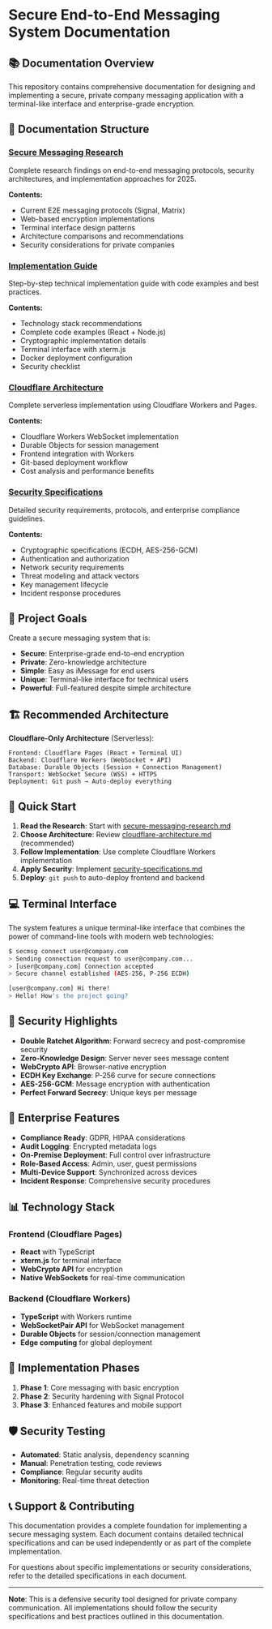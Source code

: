 # Secure End-to-End Messaging System Documentation

## 📚 Documentation Overview

This repository contains comprehensive documentation for designing and implementing a secure, private company messaging application with a terminal-like interface and enterprise-grade encryption.

## 📁 Documentation Structure

### [Secure Messaging Research](./secure-messaging-research.md)
Complete research findings on end-to-end messaging protocols, security architectures, and implementation approaches for 2025.

**Contents:**
- Current E2E messaging protocols (Signal, Matrix)
- Web-based encryption implementations
- Terminal interface design patterns
- Architecture comparisons and recommendations
- Security considerations for private companies

### [Implementation Guide](./implementation-guide.md)
Step-by-step technical implementation guide with code examples and best practices.

**Contents:**
- Technology stack recommendations
- Complete code examples (React + Node.js)
- Cryptographic implementation details
- Terminal interface with xterm.js
- Docker deployment configuration
- Security checklist

### [Cloudflare Architecture](./cloudflare-architecture.md)
Complete serverless implementation using Cloudflare Workers and Pages.

**Contents:**
- Cloudflare Workers WebSocket implementation
- Durable Objects for session management
- Frontend integration with Workers
- Git-based deployment workflow
- Cost analysis and performance benefits

### [Security Specifications](./security-specifications.md)
Detailed security requirements, protocols, and enterprise compliance guidelines.

**Contents:**
- Cryptographic specifications (ECDH, AES-256-GCM)
- Authentication and authorization
- Network security requirements
- Threat modeling and attack vectors
- Key management lifecycle
- Incident response procedures

## 🎯 Project Goals

Create a secure messaging system that is:
- **Secure**: Enterprise-grade end-to-end encryption
- **Private**: Zero-knowledge architecture
- **Simple**: Easy as iMessage for end users
- **Unique**: Terminal-like interface for technical users
- **Powerful**: Full-featured despite simple architecture

## 🏗️ Recommended Architecture

**Cloudflare-Only Architecture** (Serverless):
```
Frontend: Cloudflare Pages (React + Terminal UI)
Backend: Cloudflare Workers (WebSocket + API)
Database: Durable Objects (Session + Connection Management)
Transport: WebSocket Secure (WSS) + HTTPS
Deployment: Git push → Auto-deploy everything
```

## 🚀 Quick Start

1. **Read the Research**: Start with [secure-messaging-research.md](./secure-messaging-research.md)
2. **Choose Architecture**: Review [cloudflare-architecture.md](./cloudflare-architecture.md) (recommended)
3. **Follow Implementation**: Use complete Cloudflare Workers implementation
4. **Apply Security**: Implement [security-specifications.md](./security-specifications.md)
5. **Deploy**: `git push` to auto-deploy frontend and backend

## 💻 Terminal Interface

The system features a unique terminal-like interface that combines the power of command-line tools with modern web technologies:

```bash
$ secmsg connect user@company.com
> Sending connection request to user@company.com...
> [user@company.com] Connection accepted
> Secure channel established (AES-256, P-256 ECDH)

[user@company.com] Hi there!
> Hello! How's the project going?
```

## 🔐 Security Highlights

- **Double Ratchet Algorithm**: Forward secrecy and post-compromise security
- **Zero-Knowledge Design**: Server never sees message content
- **WebCrypto API**: Browser-native encryption
- **ECDH Key Exchange**: P-256 curve for secure connections
- **AES-256-GCM**: Message encryption with authentication
- **Perfect Forward Secrecy**: Unique keys per message

## 🏢 Enterprise Features

- **Compliance Ready**: GDPR, HIPAA considerations
- **Audit Logging**: Encrypted metadata logs
- **On-Premise Deployment**: Full control over infrastructure
- **Role-Based Access**: Admin, user, guest permissions
- **Multi-Device Support**: Synchronized across devices
- **Incident Response**: Comprehensive security procedures

## 📊 Technology Stack

### Frontend (Cloudflare Pages)
- **React** with TypeScript
- **xterm.js** for terminal interface
- **WebCrypto API** for encryption
- **Native WebSockets** for real-time communication

### Backend (Cloudflare Workers)
- **TypeScript** with Workers runtime
- **WebSocketPair API** for WebSocket management
- **Durable Objects** for session/connection management
- **Edge computing** for global deployment

## 🔄 Implementation Phases

1. **Phase 1**: Core messaging with basic encryption
2. **Phase 2**: Security hardening with Signal Protocol
3. **Phase 3**: Enhanced features and mobile support

## 🛡️ Security Testing

- **Automated**: Static analysis, dependency scanning
- **Manual**: Penetration testing, code reviews
- **Compliance**: Regular security audits
- **Monitoring**: Real-time threat detection

## 📞 Support & Contributing

This documentation provides a complete foundation for implementing a secure messaging system. Each document contains detailed technical specifications and can be used independently or as part of the complete implementation.

For questions about specific implementations or security considerations, refer to the detailed specifications in each document.

---

**Note**: This is a defensive security tool designed for private company communication. All implementations should follow the security specifications and best practices outlined in this documentation.